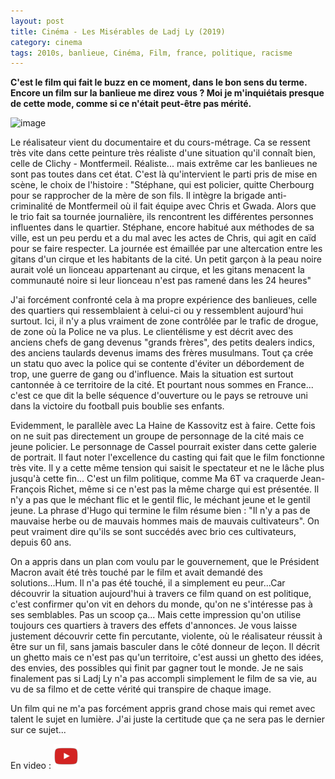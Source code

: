 ```yaml
---
layout: post
title: Cinéma - Les Misérables de Ladj Ly (2019)
category: cinema
tags: 2010s, banlieue, Cinéma, Film, france, politique, racisme
---
```

**C'est le film qui fait le buzz en ce moment, dans le bon sens du terme. Encore un film sur la banlieue me direz vous ? Moi je m'inquiétais presque de cette mode, comme si ce n'était peut-être pas mérité.**

![image](https://filedn.eu/llqi9IBxlYouGRXYG2xlROb/img/2019/lesmiserables.jpg)

Le réalisateur vient du documentaire et du cours-métrage. Ca se ressent très vite dans cette peinture très réaliste d'une situation qu'il connaît bien, celle de Clichy - Montfermeil. Réaliste... mais extrême car les banlieues ne sont pas toutes dans cet état. C'est là qu'intervient le parti pris de mise en scène, le choix de l'histoire : "Stéphane, qui est policier, quitte Cherbourg pour se rapprocher de la mère de son fils. Il intègre la brigade anti-criminalité de Montfermeil où il fait équipe avec Chris et Gwada. Alors que le trio fait sa tournée journalière, ils rencontrent les différentes personnes influentes dans le quartier. Stéphane, encore habitué aux méthodes de sa ville, est un peu perdu et a du mal avec les actes de Chris, qui agit en caïd pour se faire respecter. La journée est émaillée par une altercation entre les gitans d'un cirque et les habitants de la cité. Un petit garçon à la peau noire aurait volé un lionceau appartenant au cirque, et les gitans menacent la communauté noire si leur lionceau n'est pas ramené dans les 24 heures"

J'ai forcément confronté cela à ma propre expérience des banlieues, celle des quartiers qui ressemblaient à celui-ci ou y ressemblent aujourd'hui surtout. Ici, il n'y a plus vraiment de zone contrôlée par le trafic de drogue, de zone où la Police ne va plus. Le clientélisme y est décrit avec des anciens chefs de gang devenus "grands frères", des petits dealers indics, des anciens taulards devenus imams des frères musulmans. Tout ça crée un statu quo avec la police qui se contente d'éviter un débordement de trop, une guerre de gang ou d'influence. Mais la situation est surtout cantonnée à ce territoire de la cité. Et pourtant nous sommes en France... c'est ce que dit la belle séquence d'ouverture ou le pays se retrouve uni dans la victoire du football puis boublie ses enfants.

Evidemment, le parallèle avec La Haine de Kassovitz est à faire. Cette fois on ne suit pas directement un groupe de personnage de la cité mais ce jeune policier.  Le personnage de Cassel pourrait exister dans cette galerie de portrait. Il faut noter l'excellence du casting qui fait que le film fonctionne très vite. Il y a cette même tension qui saisit le spectateur et ne le lâche plus jusqu'à cette fin... C'est un film politique, comme Ma 6T va craquerde Jean-François Richet, même si ce n'est pas la même charge qui est présentée. Il n'y a pas que le méchant flic et le gentil flic, le méchant jeune et le gentil jeune. La phrase d'Hugo qui termine le film résume bien : "Il n'y a pas de mauvaise herbe ou de mauvais hommes mais de mauvais cultivateurs". On peut vraiment dire qu'ils se sont succédés avec brio ces cultivateurs, depuis 60 ans.

On a appris dans un plan com voulu par le gouvernement, que le Président Macron avait été très touché par le film et avait demandé des solutions...Hum. Il n'a pas été touché, il a simplement eu peur...Car découvrir la situation aujourd'hui à travers ce film quand on est politique, c'est confirmer qu'on vit en dehors du monde, qu'on ne s'intéresse pas à ses semblables. Pas un scoop ça... Mais cette impression qu'on utilise toujours ces quartiers à travers des effets d'annonces. Je vous laisse justement découvrir cette fin percutante, violente, où le réalisateur réussit à être sur un fil, sans jamais basculer dans le côté donneur de leçon. Il décrit un ghetto mais ce n'est pas qu'un territoire, c'est aussi un ghetto des idées, des envies, des possibles qui finit par gagner tout le monde. Je ne sais finalement pas si Ladj Ly n'a pas accompli simplement le film de sa vie, au vu de sa filmo et de cette vérité qui transpire de chaque image. 

Un film qui ne m'a pas forcément appris grand chose mais qui remet avec talent le sujet en lumière. J'ai juste la certitude que ça ne sera pas le dernier sur ce sujet...

En video : [![video](/images/youtube.png)](https://www.youtube.com/watch?v=_RBAqv0VQH8)


